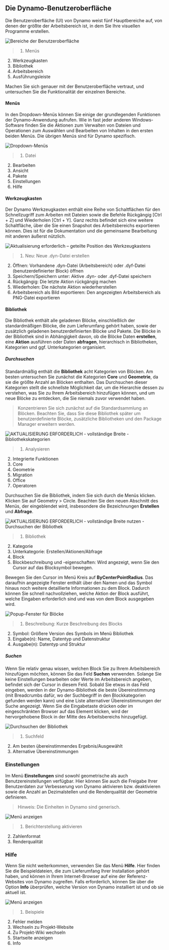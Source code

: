 

## Die Dynamo-Benutzeroberfläche

Die Benutzeroberfläche (UI) von Dynamo weist fünf Hauptbereiche auf, von denen der größte der Arbeitsbereich ist, in dem Sie Ihre visuellen Programme erstellen.

![Bereiche der Benutzeroberfläche](images/2-2/01-UI-Regions.png)

> 1. Menüs
2. Werkzeugkasten
3. Bibliothek
4. Arbeitsbereich
5. Ausführungsleiste

Machen Sie sich genauer mit der Benutzeroberfläche vertraut, und untersuchen Sie die Funktionalität der einzelnen Bereiche.

#### Menüs

In den Dropdown-Menüs können Sie einige der grundlegenden Funktionen der Dynamo-Anwendung aufrufen. Wie in fast jeder anderen Windows-Software finden Sie die Aktionen zum Verwalten von Dateien und Operationen zum Auswählen und Bearbeiten von Inhalten in den ersten beiden Menüs. Die übrigen Menüs sind für Dynamo spezifisch.

![Dropdown-Menüs](images/2-2/02-Menus.png)

> 1. Datei
2. Bearbeiten
3. Ansicht
4. Pakete
5. Einstellungen
6. Hilfe

#### Werkzeugkasten

Der Dynamo Werkzeugkasten enthält eine Reihe von Schaltflächen für den Schnellzugriff zum Arbeiten mit Dateien sowie die Befehle Rückgängig [Ctrl + Z] und Wiederholen [Ctrl + Y]. Ganz rechts befindet sich eine weitere Schaltfläche, über die Sie einen Snapshot des Arbeitsbereichs exportieren können. Dies ist für die Dokumentation und die gemeinsame Bearbeitung mit anderen äußerst nützlich.

![Aktualisierung erforderlich – geteilte Position des Werkzeugkastens](images/2-2/03-Toolbar.png)

> 1. Neu: Neue .dyn-Datei erstellen
2. Öffnen: Vorhandene .dyn-Datei (Arbeitsbereich) oder .dyf-Datei (benutzerdefinierter Block) öffnen
3. Speichern/Speichern unter: Aktive .dyn- oder .dyf-Datei speichern
4. Rückgängig: Die letzte Aktion rückgängig machen
5. Wiederholen: Die nächste Aktion wiederherstellen
6. Arbeitsbereich als Bild exportieren: Den angezeigten Arbeitsbereich als PNG-Datei exportieren

#### Bibliothek

Die Bibliothek enthält alle geladenen Blöcke, einschließlich der standardmäßigen Blöcke, die zum Lieferumfang gehört haben, sowie der zusätzlich geladenen benutzerdefinierten Blöcke und Pakete. Die Blöcke in der Bibliothek sind in Abhängigkeit davon, ob die Blöcke Daten **erstellen**, eine **Aktion** ausführen oder Daten **abfragen**, hierarchisch in Bibliotheken, Kategorien und ggf. Unterkategorien organisiert.

##### Durchsuchen

Standardmäßig enthält die **Bibliothek** acht Kategorien von Blöcken. Am besten untersuchen Sie zunächst die Kategorien **Core** und **Geometrie**, da sie die größte Anzahl an Blöcken enthalten. Das Durchsuchen dieser Kategorien stellt die schnellste Möglichkeit dar, um die Hierarchie dessen zu verstehen, was Sie zu Ihrem Arbeitsbereich hinzufügen können, und um neue Blöcke zu entdecken, die Sie niemals zuvor verwendet haben.

> Konzentrieren Sie sich zunächst auf die Standardsammlung an Blöcken. Beachten Sie, dass Sie diese Bibliothek später um benutzerdefinierte Blöcke, zusätzliche Bibliotheken und den Package Manager erweitern werden.

![AKTUALISIERUNG ERFORDERLICH - vollständige Breite - Bibliothekskategorien](images/2-2/04-LibraryCategories.png)

> 1. Analysieren
2. Integrierte Funktionen
3. Core
4. Geometrie
5. Migration
6. Office
7. Operatoren

Durchsuchen Sie die Bibliothek, indem Sie sich durch die Menüs klicken. Klicken Sie auf Geometry > Circle. Beachten Sie den neuen Abschnitt des Menüs, der eingeblendet wird, insbesondere die Bezeichnungen **Erstellen** und **Abfrage**.

![AKTUALISIERUNG ERFORDERLICH - vollständige Breite nutzen - Durchsuchen der Bibliothek](images/2-2/05-LibraryBrowsing.png)

> 1. Bibliothek
2. Kategorie
3. Unterkategorie: Erstellen/Aktionen/Abfrage
4. Block
5. Blockbeschreibung und -eigenschaften: Wird angezeigt, wenn Sie den Cursor auf das Blocksymbol bewegen.

Bewegen Sie den Cursor im Menü Kreis auf **ByCenterPointRadius**. Das daraufhin angezeigte Fenster enthält über den Namen und das Symbol hinaus noch weitere detaillierte Informationen zu dem Block. Dadurch können Sie schnell nachvollziehen, welche Aktion der Block ausführt, welche Eingaben erforderlich sind und was von dem Block ausgegeben wird.

![Popup-Fenster für Blöcke](images/2-2/06-NodePopup.png)

> 1. Beschreibung: Kurze Beschreibung des Blocks
2. Symbol: Größere Version des Symbols im Menü Bibliothek
3. Eingabe(n): Name, Datentyp und Datenstruktur
4. Ausgabe(n): Datentyp und Struktur

##### Suchen

Wenn Sie relativ genau wissen, welchen Block Sie zu Ihrem Arbeitsbereich hinzufügen möchten, können Sie das Feld **Suchen** verwenden. Solange Sie keine Einstellungen bearbeiten oder Werte im Arbeitsbereich angeben, befindet sich der Cursor in diesem Feld. Sobald Sie etwas in das Feld eingeben, werden in der Dynamo-Bibliothek die beste Übereinstimmung (mit Breadcrumbs dafür, wo der Suchbegriff in den Blockkategorien gefunden werden kann) und eine Liste alternativer Übereinstimmungen der Suche angezeigt. Wenn Sie die Eingabetaste drücken oder im eingeschränkten Browser auf das Element klicken, wird der hervorgehobene Block in der Mitte des Arbeitsbereichs hinzugefügt.

![Durchsuchen der Bibliothek](images/2-2/07-LibrarySearching.png)

> 1. Suchfeld
2. Am besten übereinstimmendes Ergebnis/Ausgewählt
3. Alternative Übereinstimmungen

### Einstellungen

Im Menü **Einstellungen** sind sowohl geometrische als auch Benutzereinstellungen verfügbar. Hier können Sie auch die Freigabe Ihrer Benutzerdaten zur Verbesserung von Dynamo aktivieren bzw. deaktivieren sowie die Anzahl an Dezimalstellen und die Renderqualität der Geometrie definieren.

> Hinweis: Die Einheiten in Dynamo sind generisch.

![Menü anzeigen](images/2-2/08-Settings.png)

> 1. Berichterstellung aktivieren
2. Zahlenformat
3. Renderqualität

### Hilfe

Wenn Sie nicht weiterkommen, verwenden Sie das Menü **Hilfe**. Hier finden Sie die Beispieldateien, die zum Lieferumfang Ihrer Installation gehört haben, und können in Ihrem Internet-Browser auf eine der Referenz-Websites von Dynamo zugreifen. Falls erforderlich, können Sie über die Option **Info** überprüfen, welche Version von Dynamo installiert ist und ob sie aktuell ist.

![Menü anzeigen](images/2-2/09-Help.png)

> 1. Beispiele
2. Fehler melden
3. Wechseln zu Projekt-Website
4. Zu Projekt-Wiki wechseln
5. Startseite anzeigen
6. Info


